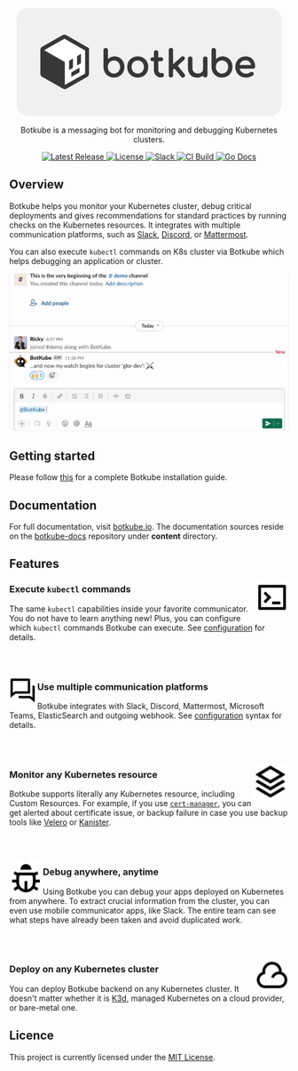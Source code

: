 <p align="center">
  <img src="./docs/assets/botkube-title.png" alt="Botkube Logo Light" />
</p>

<p align="center">
  Botkube is a messaging bot for monitoring and debugging Kubernetes clusters.
</p>


<p align="center">
  <a href="https://github.com/kubeshop/botkube/releases/latest">
    <img src="https://img.shields.io/github/v/release/kubeshop/botkube" alt="Latest Release" />
  </a>
  <a href="https://github.com/kubeshop/botkube/blob/main/LICENSE">
    <img src="https://img.shields.io/github/license/kubeshop/botkube" alt="License"/>
  </a>
  <a href="https://join.botkube.io/">
    <img src="https://badgen.net/badge/slack/Botkube?icon=slack" alt="Slack" />
  </a>
  <a href="https://github.com/kubeshop/botkube/actions?query=workflow%3ACI+branch%3Amain">
    <img src="https://github.com/kubeshop/botkube/workflows/CI/badge.svg?branch=main" alt="CI Build" />
  </a>
  <a href="https://godoc.org/github.com/kubeshop/botkube">
    <img src="https://godoc.org/github.com/kubeshop/botkube?status.svg" alt="Go Docs" />
  </a>
</p>

## Overview

Botkube helps you monitor your Kubernetes cluster, debug critical deployments and gives recommendations for standard practices by running checks on the Kubernetes resources. It integrates with multiple communication platforms, such as [Slack](https://slack.com), [Discord](https://discord.com/), or [Mattermost](https://mattermost.com).

You can also execute `kubectl` commands on K8s cluster via Botkube which helps debugging an application or cluster.

<p align="center">
<img src="./docs/assets/main-demo.gif" />
</p>

## Getting started

Please follow [this](https://botkube.io/installation/) for a complete Botkube installation guide.

## Documentation

For full documentation, visit [botkube.io](https://botkube.io). The documentation sources reside on the [botkube-docs](https://github.com/kubeshop/botkube-docs) repository under **content** directory.

## Features

<img src="./docs/assets/icons/terminal-box-line.svg" width="12%" align="right"/>

### Execute `kubectl` commands

The same `kubectl` capabilities inside your favorite communicator. You do not have to learn anything new! Plus, you can configure which `kubectl` commands Botkube can execute. See [configuration](https://botkube.io/configuration/resource/) for details.

<br /><br />

<img src="./docs/assets/icons/question-answer-line.svg" width="10%" align="left"/>

### Use multiple communication platforms

Botkube integrates with Slack, Discord, Mattermost, Microsoft Teams, ElasticSearch and outgoing webhook. See [configuration](https://botkube.io/configuration/communication/) syntax for details.

<br /><br />

<img src="./docs/assets/icons/stack-line.svg" width="13%" align="right"/>

### Monitor any Kubernetes resource

Botkube supports literally any Kubernetes resource, including Custom Resources. For example, if you use [`cert-manager`](https://cert-manager.io/), you can get alerted about certificate issue, or backup failure in case you use backup tools like [Velero](https://velero.io/) or [Kanister](https://kanister.io/).

<br /><br />

<img src="./docs/assets/icons/bug-line.svg" width="12%" align="left"/>

### Debug anywhere, anytime

Using Botkube you can debug your apps deployed on Kubernetes from anywhere. To extract crucial information from the cluster, you can even use mobile communicator apps, like Slack. The entire team can see what steps have already been taken and avoid duplicated work.

<br /><br />

<img src="./docs/assets/icons/cloud-line.svg" width="12%" align="right"/>

### Deploy on any Kubernetes cluster

You can deploy Botkube backend on any Kubernetes cluster. It doesn't matter whether it is [K3d](https://k3d.io), managed Kubernetes on a cloud provider, or bare-metal one.

## Licence

This project is currently licensed under the [MIT License](https://github.com/kubeshop/botkube/blob/main/LICENSE).
